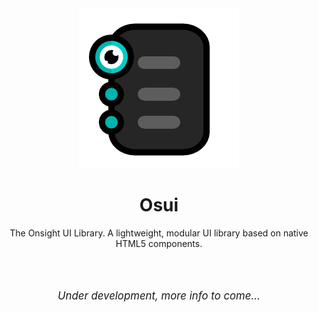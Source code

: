 <div align="center">
<img src="./files/logo/osui256.png" alt="Onsight UI Library"/>

<br>

<h1>Osui</h1>

The Onsight UI Library. A lightweight, modular UI library based on native HTML5 components.

<br><br>

<p style="font-style: italic; font-size: larger;">Under development, more info to come...</p>

<br><br>
</div>